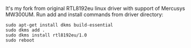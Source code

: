 It's my fork from original RTL8192eu linux driver with support of Mercusys MW300UM.
Run add and install commands from driver directory:

```
sudo apt-get install dkms build-essential
sudo dkms add .
sudo dkms install rtl8192eu/1.0
sudo reboot
```




